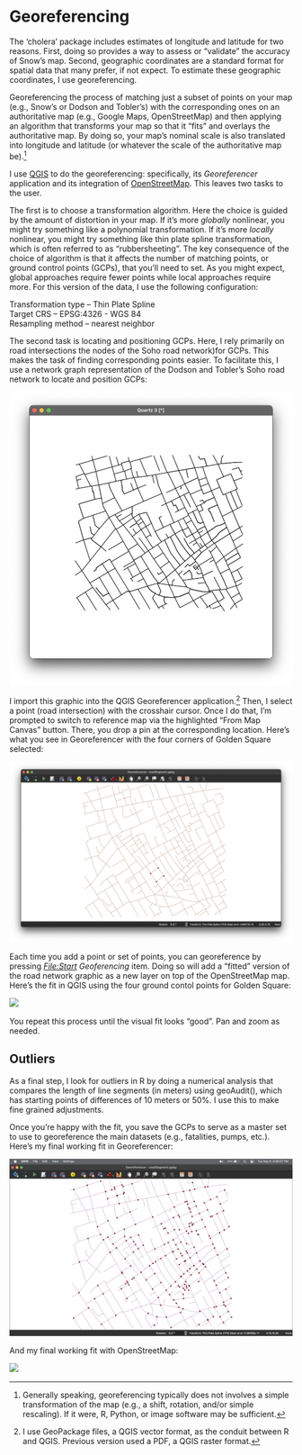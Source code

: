 Georeferencing
================

The ‘cholera’ package includes estimates of longitude and latitude for
two reasons. First, doing so provides a way to assess or “validate” the
accuracy of Snow’s map. Second, geographic coordinates are a standard
format for spatial data that many prefer, if not expect. To estimate
these geographic coordinates, I use georeferencing.

Georeferencing the process of matching just a subset of points on your
map (e.g., Snow’s or Dodson and Tobler’s) with the corresponding ones on
an authoritative map (e.g., Google Maps, OpenStreetMap) and then
applying an algorithm that transforms your map so that it “fits” and
overlays the authoritative map. By doing so, your map’s nominal scale is
also translated into longitude and latitude (or whatever the scale of
the authoritative map be).[^1]

I use [QGIS](https://qgis.org/) to do the georeferencing: specifically,
its *Georeferencer* application and its integration of
[OpenStreetMap](https://www.openstreetmap.org). This leaves two tasks to
the user.

The first is to choose a transformation algorithm. Here the choice is
guided by the amount of distortion in your map. If it’s more *globally*
nonlinear, you might try something like a polynomial transformation. If
it’s more *locally* nonlinear, you might try something like thin plate
spline transformation, which is often referred to as “rubbersheeting”.
The key consequence of the choice of algorithm is that it affects the
number of matching points, or ground control points (GCPs), that you’ll
need to set. As you might expect, global approaches require fewer points
while local approaches require more. For this version of the data, I use
the following configuration:

Transformation type – Thin Plate Spline  
Target CRS – EPSG:4326 - WGS 84  
Resampling method – nearest neighbor

The second task is locating and positioning GCPs. Here, I rely primarily
on road intersections the nodes of the Soho road network)for GCPs. This
makes the task of finding corresponding points easier. To facilitate
this, I use a network graph representation of the Dodson and Tobler’s
Soho road network to locate and position GCPs:

![](r_network.graph.png)

I import this graphic into the QGIS Georeferencer application.[^2] Then,
I select a point (road intersection) with the crosshair cursor. Once I
do that, I’m prompted to switch to reference map via the highlighted
“From Map Canvas” button. There, you drop a pin at the corresponding
location. Here’s what you see in Georeferencer with the four corners of
Golden Square selected:

![](qgis_georeferencer_golden.png)

Each time you add a point or set of points, you can georeference by
pressing *<File:Start> Geoferencing* item. Doing so will add a “fitted”
version of the road network graphic as a new layer on top of the
OpenStreetMap map. Here’s the fit in QGIS using the four ground contol
points for Golden Square:

![](qgis_app_golden.png)

You repeat this process until the visual fit looks “good”. Pan and zoom
as needed.

## Outliers

As a final step, I look for outliers in R by doing a numerical analysis
that compares the length of line segments (in meters) using geoAudit(),
which has starting points of differences of 10 meters or 50%. I use this
to make fine grained adjustments.

Once you’re happy with the fit, you save the GCPs to serve as a master
set to use to georeference the main datasets (e.g., fatalities, pumps,
etc.). Here’s my final working fit in Georeferencer:

![](qgis_georeferencer.png)

And my final working fit with OpenStreetMap:

![](qgis_app.png)

[^1]: Generally speaking, georeferencing typically does not involves a
    simple transformation of the map (e.g., a shift, rotation, and/or
    simple rescaling). If it were, R, Python, or image software may be
    sufficient.

[^2]: I use GeoPackage files, a QGIS vector format, as the conduit
    between R and QGIS. Previous version used a PDF, a QGIS raster
    format.
